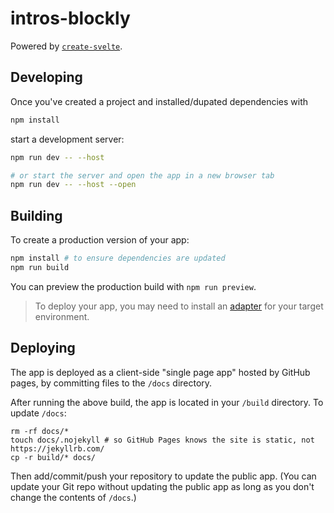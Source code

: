 # intros-blockly

Powered by [`create-svelte`](https://github.com/sveltejs/kit/tree/master/packages/create-svelte).

<!-- ## Creating a project

If you're seeing this, you've probably already done this step. Congrats!

```bash
# create a new project in the current directory
npm create svelte@latest

# create a new project in my-app
npm create svelte@latest my-app
``` -->

## Developing

Once you've created a project and installed/dupated dependencies with 

```bash
npm install
```

start a development server:

```bash
npm run dev -- --host

# or start the server and open the app in a new browser tab
npm run dev -- --host --open
```

## Building

To create a production version of your app:

```bash
npm install # to ensure dependencies are updated
npm run build
```

You can preview the production build with `npm run preview`.

> To deploy your app, you may need to install an [adapter](https://kit.svelte.dev/docs/adapters) for your target environment.

## Deploying

The app is deployed as a client-side "single page app" hosted by GitHub pages, by committing
files to the `/docs` directory.

After running the above build, the app is located in your `/build` directory. To update `/docs`:

```
rm -rf docs/*
touch docs/.nojekyll # so GitHub Pages knows the site is static, not https://jekyllrb.com/
cp -r build/* docs/
```

Then add/commit/push your repository to update the public app. (You can update your Git
repo without updating the public app as long as you don't change the contents of `/docs`.)
